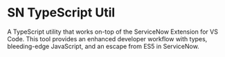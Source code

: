 # SN TypeScript Util

A TypeScript utility that works on-top of the ServiceNow Extension for VS Code. This tool provides an enhanced developer workflow with types, bleeding-edge JavaScript, and an escape from ES5 in ServiceNow.
